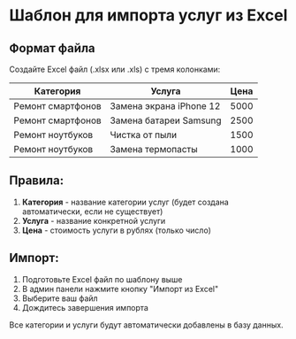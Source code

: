 # Шаблон для импорта услуг из Excel

## Формат файла

Создайте Excel файл (.xlsx или .xls) с тремя колонками:

| Категория | Услуга | Цена |
|-----------|--------|------|
| Ремонт смартфонов | Замена экрана iPhone 12 | 5000 |
| Ремонт смартфонов | Замена батареи Samsung | 2500 |
| Ремонт ноутбуков | Чистка от пыли | 1500 |
| Ремонт ноутбуков | Замена термопасты | 1000 |

## Правила:

1. **Категория** - название категории услуг (будет создана автоматически, если не существует)
2. **Услуга** - название конкретной услуги
3. **Цена** - стоимость услуги в рублях (только число)

## Импорт:

1. Подготовьте Excel файл по шаблону выше
2. В админ панели нажмите кнопку "Импорт из Excel"
3. Выберите ваш файл
4. Дождитесь завершения импорта

Все категории и услуги будут автоматически добавлены в базу данных.
